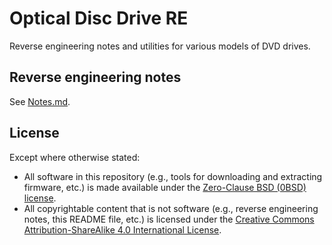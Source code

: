 # Optical Disc Drive RE

Reverse engineering notes and utilities for various models of DVD drives.


## Reverse engineering notes

See [Notes.md](Notes.md).


## License

Except where otherwise stated:

* All software in this repository (e.g., tools for downloading and extracting
  firmware, etc.) is made available under the
  [Zero-Clause BSD (0BSD) license][license].
* All copyrightable content that is not software (e.g., reverse engineering
  notes, this README file, etc.) is licensed under the
  [Creative Commons Attribution-ShareAlike 4.0 International License][cc-by-sa].


[license]: LICENSE.txt
[cc-by-sa]: https://creativecommons.org/licenses/by-sa/4.0/
